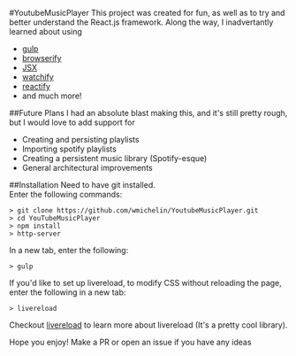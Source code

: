 #YoutubeMusicPlayer
This project was created for fun, as well as to try and better understand the React.js framework. Along the way, I inadvertantly learned about using

* [gulp](http://gulpjs.com/)
* [browserify](http://browserify.org/)
* [JSX](https://facebook.github.io/react/docs/jsx-in-depth.html)
* [watchify](https://github.com/substack/watchify)
* [reactify](https://github.com/andreypopp/reactify)
* and much more!

##Future Plans
I had an absolute blast making this, and it's still pretty rough, but I would love to add support for

* Creating and persisting playlists
* Importing spotify playlists
* Creating a persistent music library (Spotify-esque)
* General architectural improvements

##Installation
Need to have git installed.  
Enter the following commands:

```
> git clone https://github.com/wmichelin/YoutubeMusicPlayer.git         
> cd YouTubeMusicPlayer   
> npm install
> http-server
```

In a new tab, enter the following:

```   
> gulp   
```

If you'd like to set up livereload, to modify CSS without reloading the page, enter the following in a new tab:

```
> livereload
```

Checkout [livereload](http://livereload.com/) to learn more about livereload (It's a pretty cool library).

Hope you enjoy! Make a PR or open an issue if you have any ideas
